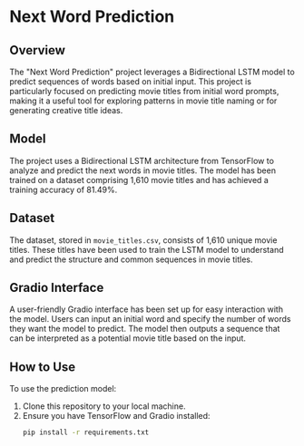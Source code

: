 # Next Word Prediction

## Overview
The "Next Word Prediction" project leverages a Bidirectional LSTM model to predict sequences of words based on initial input. This project is particularly focused on predicting movie titles from initial word prompts, making it a useful tool for exploring patterns in movie title naming or for generating creative title ideas.

## Model
The project uses a Bidirectional LSTM architecture from TensorFlow to analyze and predict the next words in movie titles. The model has been trained on a dataset comprising 1,610 movie titles and has achieved a training accuracy of 81.49%.

## Dataset
The dataset, stored in `movie_titles.csv`, consists of 1,610 unique movie titles. These titles have been used to train the LSTM model to understand and predict the structure and common sequences in movie titles.

## Gradio Interface
A user-friendly Gradio interface has been set up for easy interaction with the model. Users can input an initial word and specify the number of words they want the model to predict. The model then outputs a sequence that can be interpreted as a potential movie title based on the input.

## How to Use
To use the prediction model:
1. Clone this repository to your local machine.
2. Ensure you have TensorFlow and Gradio installed:
   ```bash
   pip install -r requirements.txt
